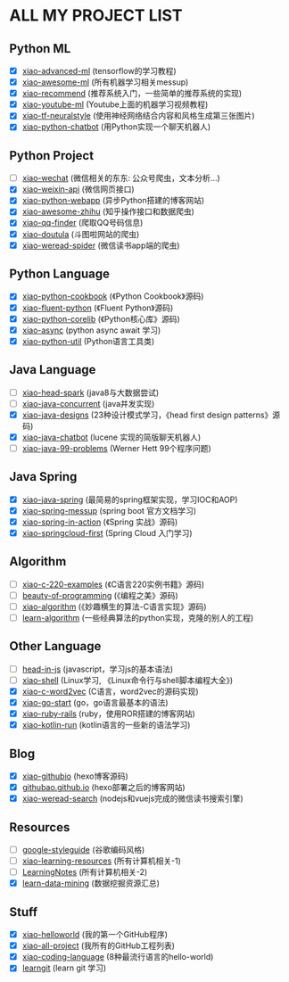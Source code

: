 # ALL MY PROJECT LIST

## Python ML

- [x] [xiao-advanced-ml](https://github.com/githubao/xiao-advanced-ml)  (tensorflow的学习教程)
- [x] [xiao-awesome-ml](https://github.com/githubao/xiao-awesome-ml)  (所有机器学习相关messup)
- [x] [xiao-recommend](https://github.com/githubao/xiao-recommend)  (推荐系统入门，一些简单的推荐系统的实现)
- [x] [xiao-youtube-ml](https://github.com/githubao/xiao-youtube-ml)  (Youtube上面的机器学习视频教程)
- [x] [xiao-tf-neuralstyle](https://github.com/githubao/xiao-tf-neuralstyle)  (使用神经网络结合内容和风格生成第三张图片)
- [x] [xiao-python-chatbot](https://github.com/githubao/xiao-python-chatbot)  (用Python实现一个聊天机器人)

## Python Project

- [ ] [xiao-wechat](https://github.com/githubao/xiao-wechat)  (微信相关的东东: 公众号爬虫，文本分析...)
- [x] [xiao-weixin-api](https://github.com/githubao/xiao-weixin-api)  (微信网页接口)
- [x] [xiao-python-webapp](https://github.com/githubao/xiao-python-webapp)  (异步Python搭建的博客网站)
- [x] [xiao-awesome-zhihu](https://github.com/githubao/xiao-awesome-zhihu)  (知乎操作接口和数据爬虫)
- [x] [xiao-qq-finder](https://github.com/githubao/xiao-qq-finder)  (爬取QQ号码信息)
- [x] [xiao-doutula](https://github.com/githubao/xiao-doutula)  (斗图啦网站的爬虫)
- [x] [xiao-weread-spider](https://github.com/githubao/xiao-weread-spider)  (微信读书app端的爬虫)

## Python Language

- [x] [xiao-python-cookbook](https://github.com/githubao/xiao-python-cookbook)  (《Python Cookbook》源码)
- [x] [xiao-fluent-python](https://github.com/githubao/xiao-fluent-python)  (《Fluent Python》源码)
- [x] [xiao-python-corelib](https://github.com/githubao/xiao-python-corelib)  (《Python核心库》源码)
- [x] [xiao-async](https://github.com/githubao/xiao-async)  (python async await 学习)
- [x] [xiao-python-util](https://github.com/githubao/xiao-python-util)  (Python语言工具类)

## Java Language

- [ ] [xiao-head-spark](https://github.com/githubao/xiao-head-spark)  (java8与大数据尝试)
- [ ] [xiao-java-concurrent](https://github.com/githubao/xiao-java-concurrent)  (java并发实现)
- [x] [xiao-java-designs](https://github.com/githubao/xiao-java-designs)  (23种设计模式学习，《head first design patterns》源码)
- [x] [xiao-java-chatbot](https://github.com/githubao/xiao-java-chatbot)  (lucene 实现的简版聊天机器人)
- [ ] [xiao-java-99-problems](https://github.com/githubao/xiao-java-99-problems)  (Werner Hett 99个程序问题)

## Java Spring

- [x] [xiao-java-spring](https://github.com/githubao/xiao-java-spring)  (最简易的spring框架实现，学习IOC和AOP)
- [x] [xiao-spring-messup](https://github.com/githubao/xiao-spring-messup)  (spring boot 官方文档学习)
- [x] [xiao-spring-in-action](https://github.com/githubao/xiao-spring-in-action)  (《Spring 实战》源码)
- [x] [xiao-springcloud-first](https://github.com/githubao/xiao-springcloud-first)  (Spring Cloud 入门学习)

## Algorithm

- [ ] [xiao-c-220-examples](https://github.com/githubao/xiao-c-220-examples)  (《C语言220实例书籍》源码)
- [ ] [beauty-of-programming](https://github.com/githubao/beauty-of-programming)  (《编程之美》源码)
- [ ] [xiao-algorithm](https://github.com/githubao/xiao-algorithm)  (《妙趣横生的算法-C语言实现》源码)
- [ ] [learn-algorithm](https://github.com/githubao/learn-algorithm)  (一些经典算法的python实现，克隆的别人的工程)

## Other Language

- [ ] [head-in-js](https://github.com/githubao/head-in-js)  (javascript，学习js的基本语法)
- [ ] [xiao-shell](https://github.com/githubao/xiao-shell)  (Linux学习, 《Linux命令行与shell脚本编程大全》)
- [x] [xiao-c-word2vec](https://github.com/githubao/xiao-c-word2vec)  (C语言，word2vec的源码实现)
- [x] [xiao-go-start](https://github.com/githubao/xiao-go-start)  (go，go语言最基本的语法)
- [x] [xiao-ruby-rails](https://github.com/githubao/xiao-ruby-rails)  (ruby，使用ROR搭建的博客网站)
- [x] [xiao-kotlin-run](https://github.com/githubao/xiao-kotlin-run)  (kotlin语言的一些新的语法学习)

## Blog

- [x] [xiao-githubio](https://github.com/githubao/xiao-githubio)  (hexo博客源码)
- [x] [githubao.github.io](https://github.com/githubao/githubao.github.io)  (hexo部署之后的博客网站)
- [x] [xiao-weread-search](https://github.com/githubao/xiao-weread-search)  (nodejs和vuejs完成的微信读书搜索引擎)

## Resources

- [ ] [google-styleguide](https://github.com/githubao/google-styleguide)  (谷歌编码风格)
- [ ] [xiao-learning-resources](https://github.com/githubao/xiao-learning-resources)  (所有计算机相关-1)
- [ ] [LearningNotes](https://github.com/githubao/LearningNotes)  (所有计算机相关-2)
- [x] [learn-data-mining](https://github.com/githubao/learn-data-mining)  (数据挖掘资源汇总)

## Stuff

- [x] [xiao-helloworld](https://github.com/githubao/xiao-helloworld)  (我的第一个GitHub程序)
- [x] [xiao-all-project](https://github.com/githubao/xiao-all-project)  (我所有的GitHub工程列表)
- [x] [xiao-coding-language](https://github.com/githubao/xiao-coding-language)  (8种最流行语言的hello-world)
- [x] [learngit](https://github.com/githubao/learngit)  (learn git 学习)

